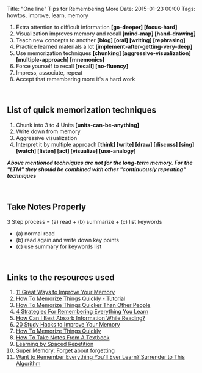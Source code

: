 Title: "One line" Tips for Remembering More
Date: 2015-01-23 00:00
Tags: howtos, improve, learn, memory

1. Extra attention to difficult information **[go-deeper] [focus-hard]**
2. Visualization improves memory and recall **[mind-map] [hand-drawing]**
3. Teach new concepts to another **[blog] [oral] [writing] [rephrasing]**
4. Practice learned materials a lot **[implement-after-getting-very-deep]**
5. Use memorization techniques **[chunking] [aggressive-visualization] [multiple-approach] [mnemonics]**
6. Force yourself to recall **[recall] [no-fluency]**
7. Impress, associate, repeat
8. Accept that remembering more it's a hard work

</br>

## List of quick memorization techniques

1. Chunk into 3 to 4 Units **[units-can-be-anything]**
2. Write down from memory
3. Aggressive visualization
4. Interpret it by multiple approach **[think] [write] [draw] [discuss] [sing] [watch] [listen] [act] [visualize] [use-analogy]**

***Above mentioned techniques are not for the long-term memory.
For the "LTM" they should be combined with other "continuously repeating" techniques***

</br>

## Take Notes Properly
3 Step process = (a) read + (b) summarize + (c) list keywords

* (a) normal read
* (b) read again and write down key points
* (c) use summary for keywords list

</br>

## Links to the resources used
1. [11 Great Ways to Improve Your Memory](http://psychology.about.com/od/cognitivepsychology/tp/memory_tips.htm)
2. [How To Memorize Things Quickly - Tutorial](http://hackmystudy.com/how_to_memorize_things_quickly.html)
3. [How To Memorize Things Quicker Than Other People](http://www.lifehack.org/articles/productivity/how-memorize-things-quicker-than-other-people.html)
4. [4 Strategies For Remembering Everything You Learn](http://www.businessinsider.com/strategies-for-remembering-everything-you-learn-2014-8?IR=T)
5. [How Can I Best Absorb Information While Reading?](http://lifehacker.com/how-can-i-best-absorb-information-while-reading-1538836809)
6. [20 Study Hacks to Improve Your Memory](https://www.examtime.com/blog/study-hacks/)
7. [How To Memorize Things Quickly](http://www.goodluckexams.com/how-to-remember-anything/)
8. [How To Take Notes From A Textbook](http://hackmystudy.com/how_to_take_notes_from_textbooks.html)
9. [Learning by Spaced Repetition](http://lifeinthefastlane.com/learning-by-spaced-repetition/)
10. [Super Memory: Forget about forgetting](http://www.supermemo.com/)
11. [Want to Remember Everything You'll Ever Learn? Surrender to This Algorithm](http://archive.wired.com/medtech/health/magazine/16-05/ff_wozniak?currentPage=all)
